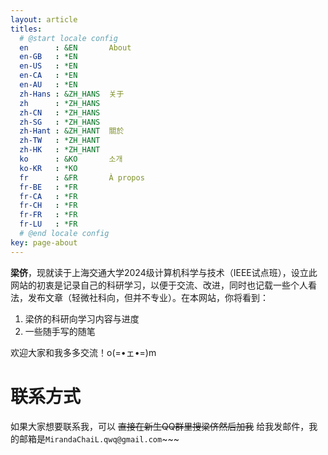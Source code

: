 ```yaml
---
layout: article
titles:
  # @start locale config
  en      : &EN       About
  en-GB   : *EN
  en-US   : *EN
  en-CA   : *EN
  en-AU   : *EN
  zh-Hans : &ZH_HANS  关于
  zh      : *ZH_HANS
  zh-CN   : *ZH_HANS
  zh-SG   : *ZH_HANS
  zh-Hant : &ZH_HANT  關於
  zh-TW   : *ZH_HANT
  zh-HK   : *ZH_HANT
  ko      : &KO       소개
  ko-KR   : *KO
  fr      : &FR       À propos
  fr-BE   : *FR
  fr-CA   : *FR
  fr-CH   : *FR
  fr-FR   : *FR
  fr-LU   : *FR
  # @end locale config
key: page-about
---
```


<!-- # 个人简介 -->

**梁侪**，现就读于上海交通大学2024级计算机科学与技术（IEEE试点班），设立此网站的初衷是记录自己的科研学习，以便于交流、改进，同时也记载一些个人看法，发布文章（轻微社科向，但并不专业）。在本网站，你将看到：
1. 梁侪的科研向学习内容与进度
2. 一些随手写的随笔

欢迎大家和我多多交流！o(=•ェ•=)m

# 联系方式

如果大家想要联系我，可以 ~~直接在新生QQ群里搜梁侪然后加我~~ 给我发邮件，我的邮箱是`MirandaChaiL.qwq@gmail.com`~~~
